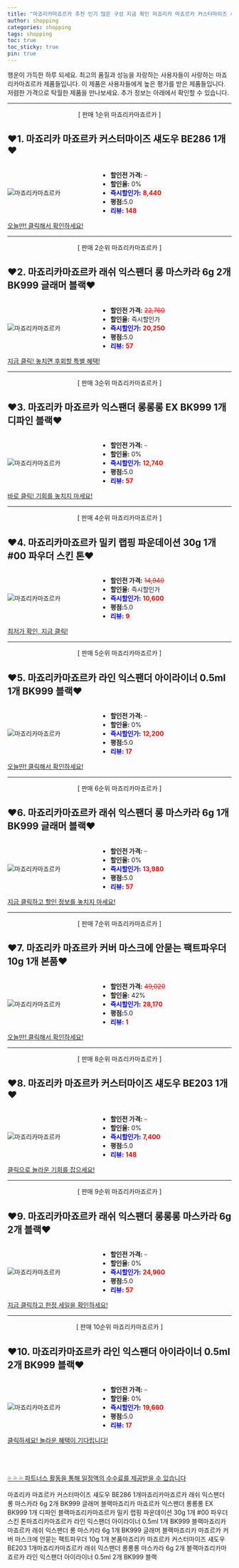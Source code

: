 ```yaml
---
title: "마죠리카마죠르카 추천 인기 많은 구성 지금 확인 마죠리카 마죠르카 커스터마이즈 섀도우 BE286"
author: shopping
categories: shopping
tags: shopping
toc: true
toc_sticky: true
pin: true
---
```

행운이 가득한 하루 되세요. 최고의 품질과 성능을 자랑하는 사용자들이 사랑하는 마죠리카마죠르카 제품들입니다. 이 제품은 사용자들에게 높은 평가를 받은 제품들입니다. 저렴한 가격으로 탁월한 제품을 만나보세요. 추가 정보는 아래에서 확인할 수 있습니다.

---
<p class="toplist" style="margin: 0 auto; display: block; width: fit-content;">[ 판매 1순위 마죠리카마죠르카 ]</p>

<h2><strong>❤️1. 마죠리카 마죠르카 커스터마이즈 섀도우 BE286 1개❤️</strong></h2>

<div style="display: flex; align-items: center;">
    <div style="flex: 0.4;">
        <img src="https://thumbnail9.coupangcdn.com/thumbnails/remote/230x230ex/image/vendor_inventory/7013/f83d4a86c8f679a9a34390c30802c84ae791f4db4ac9a953bd5d3d36c57e.jpg" alt="마죠리카마죠르카" style="max-width: 100%;">
    </div>
    <div style="flex: 0.6; margin-left: 10px;">
        <ul>
            <li><strong>할인전 가격:</strong> <del style="color: red;">-</del></li>
            <li><strong>할인율:</strong> 0%</li>
            <li><span style='color:blue'><strong>즉시할인가:</strong></span> <span style='color:red'><strong>8,440</strong></span></li>
            <li><strong>평점:</strong>5.0</li>
            <li><span style='color:blue'><strong>리뷰:</strong></span> <span style='color:red'><strong>148</strong></span></li>
        </ul>
    </div>
</div>
<div class="center">
    <a href="https://selin100587001.github.io?lptag=AF9450613&subid=githubio&pageKey=4952804782&traceid=V0-153&itemId=19737974605&vendorItemId=81305343772" class="myButton">
        오늘만! 클릭해서 확인하세요!
    </a>
</div>


---
<p class="toplist" style="margin: 0 auto; display: block; width: fit-content;">[ 판매 2순위 마죠리카마죠르카 ]</p>

<h2><strong>❤️2. 마죠리카마죠르카 래쉬 익스팬더 롱 마스카라 6g 2개 BK999 글래머 블랙❤️</strong></h2>

<div style="display: flex; align-items: center;">
    <div style="flex: 0.4;">
        <img src="https://thumbnail8.coupangcdn.com/thumbnails/remote/230x230ex/image/vendor_inventory/f59d/7d41ee46f765739dfd0c7e24853e87908fe873e26dc84be172345cd14000.jpg" alt="마죠리카마죠르카" style="max-width: 100%;">
    </div>
    <div style="flex: 0.6; margin-left: 10px;">
        <ul>
            <li><strong>할인전 가격:</strong> <del style="color: red;">22,760</del></li>
            <li><strong>할인율:</strong> 즉시할인가</li>
            <li><span style='color:blue'><strong>즉시할인가:</strong></span> <span style='color:red'><strong>20,250</strong></span></li>
            <li><strong>평점:</strong>5.0</li>
            <li><span style='color:blue'><strong>리뷰:</strong></span> <span style='color:red'><strong>57</strong></span></li>
        </ul>
    </div>
</div>
<div class="center">
    <a href="https://selin100587001.github.io?lptag=AF9450613&subid=githubio&pageKey=7849849442&traceid=V0-153&itemId=22207949135&vendorItemId=89254047057" class="myButton">
        지금 클릭! 놓치면 후회할 특별 혜택!
    </a>
</div>


---
<p class="toplist" style="margin: 0 auto; display: block; width: fit-content;">[ 판매 3순위 마죠리카마죠르카 ]</p>

<h2><strong>❤️3. 마죠리카 마죠르카 익스팬더 롱롱롱 EX BK999 1개 디파인 블랙❤️</strong></h2>

<div style="display: flex; align-items: center;">
    <div style="flex: 0.4;">
        <img src="https://thumbnail9.coupangcdn.com/thumbnails/remote/230x230ex/image/vendor_inventory/58e5/61d5496937e92f93e4f02dffde87571555e997d873a340b13816c90235fa.jpg" alt="마죠리카마죠르카" style="max-width: 100%;">
    </div>
    <div style="flex: 0.6; margin-left: 10px;">
        <ul>
            <li><strong>할인전 가격:</strong> <del style="color: red;">-</del></li>
            <li><strong>할인율:</strong> 0%</li>
            <li><span style='color:blue'><strong>즉시할인가:</strong></span> <span style='color:red'><strong>12,740</strong></span></li>
            <li><strong>평점:</strong>5.0</li>
            <li><span style='color:blue'><strong>리뷰:</strong></span> <span style='color:red'><strong>57</strong></span></li>
        </ul>
    </div>
</div>
<div class="center">
    <a href="https://selin100587001.github.io?lptag=AF9450613&subid=githubio&pageKey=7849849442&traceid=V0-153&itemId=13920390434&vendorItemId=85779942380" class="myButton">
        바로 클릭! 기회를 놓치지 마세요!
    </a>
</div>


---
<p class="toplist" style="margin: 0 auto; display: block; width: fit-content;">[ 판매 4순위 마죠리카마죠르카 ]</p>

<h2><strong>❤️4. 마죠리카마죠르카 밀키 랩핑 파운데이션 30g 1개 #00 파우더 스킨 톤❤️</strong></h2>

<div style="display: flex; align-items: center;">
    <div style="flex: 0.4;">
        <img src="https://thumbnail7.coupangcdn.com/thumbnails/remote/230x230ex/image/vendor_inventory/5c04/4901d8560152fdab9c3f25d9064c11a7096c26c9f046031ba63e219774d5.jpg" alt="마죠리카마죠르카" style="max-width: 100%;">
    </div>
    <div style="flex: 0.6; margin-left: 10px;">
        <ul>
            <li><strong>할인전 가격:</strong> <del style="color: red;">14,940</del></li>
            <li><strong>할인율:</strong> 즉시할인가</li>
            <li><span style='color:blue'><strong>즉시할인가:</strong></span> <span style='color:red'><strong>10,600</strong></span></li>
            <li><strong>평점:</strong>5.0</li>
            <li><span style='color:blue'><strong>리뷰:</strong></span> <span style='color:red'><strong>9</strong></span></li>
        </ul>
    </div>
</div>
<div class="center">
    <a href="https://selin100587001.github.io?lptag=AF9450613&subid=githubio&pageKey=7486613130&traceid=V0-153&itemId=21393118726&vendorItemId=88449810567" class="myButton">
        최저가 확인, 지금 클릭!
    </a>
</div>


---
<p class="toplist" style="margin: 0 auto; display: block; width: fit-content;">[ 판매 5순위 마죠리카마죠르카 ]</p>

<h2><strong>❤️5. 마죠리카마죠르카 라인 익스팬더 아이라이너 0.5ml 1개 BK999 블랙❤️</strong></h2>

<div style="display: flex; align-items: center;">
    <div style="flex: 0.4;">
        <img src="https://thumbnail7.coupangcdn.com/thumbnails/remote/230x230ex/image/vendor_inventory/3aae/03436f02be00a090e40602f5ea6ad60f8e0d4e46f546653a8aa2297b5dd0.jpg" alt="마죠리카마죠르카" style="max-width: 100%;">
    </div>
    <div style="flex: 0.6; margin-left: 10px;">
        <ul>
            <li><strong>할인전 가격:</strong> <del style="color: red;">-</del></li>
            <li><strong>할인율:</strong> 0%</li>
            <li><span style='color:blue'><strong>즉시할인가:</strong></span> <span style='color:red'><strong>12,200</strong></span></li>
            <li><strong>평점:</strong>5.0</li>
            <li><span style='color:blue'><strong>리뷰:</strong></span> <span style='color:red'><strong>17</strong></span></li>
        </ul>
    </div>
</div>
<div class="center">
    <a href="https://selin100587001.github.io?lptag=AF9450613&subid=githubio&pageKey=7849849606&traceid=V0-153&itemId=21393115828&vendorItemId=88449807757" class="myButton">
        오늘만! 클릭해서 확인하세요!
    </a>
</div>


---
<p class="toplist" style="margin: 0 auto; display: block; width: fit-content;">[ 판매 6순위 마죠리카마죠르카 ]</p>

<h2><strong>❤️6. 마죠리카마죠르카 래쉬 익스팬더 롱 마스카라 6g 1개 BK999 글래머 블랙❤️</strong></h2>

<div style="display: flex; align-items: center;">
    <div style="flex: 0.4;">
        <img src="https://thumbnail8.coupangcdn.com/thumbnails/remote/230x230ex/image/vendor_inventory/b2c2/03efc14bb00deb38694faf5770a40f5d70698cf999be314635ecfdaf1253.jpg" alt="마죠리카마죠르카" style="max-width: 100%;">
    </div>
    <div style="flex: 0.6; margin-left: 10px;">
        <ul>
            <li><strong>할인전 가격:</strong> <del style="color: red;">-</del></li>
            <li><strong>할인율:</strong> 0%</li>
            <li><span style='color:blue'><strong>즉시할인가:</strong></span> <span style='color:red'><strong>13,980</strong></span></li>
            <li><strong>평점:</strong>5.0</li>
            <li><span style='color:blue'><strong>리뷰:</strong></span> <span style='color:red'><strong>57</strong></span></li>
        </ul>
    </div>
</div>
<div class="center">
    <a href="https://selin100587001.github.io?lptag=AF9450613&subid=githubio&pageKey=7849849442&traceid=V0-153&itemId=21393112377&vendorItemId=89413148190" class="myButton">
        지금 클릭하고 할인 정보를 놓치지 마세요!
    </a>
</div>


---
<p class="toplist" style="margin: 0 auto; display: block; width: fit-content;">[ 판매 7순위 마죠리카마죠르카 ]</p>

<h2><strong>❤️7. 마죠리카 마죠르카 커버 마스크에 안묻는 팩트파우더 10g 1개 본품❤️</strong></h2>

<div style="display: flex; align-items: center;">
    <div style="flex: 0.4;">
        <img src="https://thumbnail7.coupangcdn.com/thumbnails/remote/230x230ex/image/vendor_inventory/551d/f7fec958228bc2ee855f7cda9f50b9d02d6cbbc6dd49b07c091be3e668c0.jpg" alt="마죠리카마죠르카" style="max-width: 100%;">
    </div>
    <div style="flex: 0.6; margin-left: 10px;">
        <ul>
            <li><strong>할인전 가격:</strong> <del style="color: red;">49,020</del></li>
            <li><strong>할인율:</strong> 42%</li>
            <li><span style='color:blue'><strong>즉시할인가:</strong></span> <span style='color:red'><strong>28,170</strong></span></li>
            <li><strong>평점:</strong>5.0</li>
            <li><span style='color:blue'><strong>리뷰:</strong></span> <span style='color:red'><strong>1</strong></span></li>
        </ul>
    </div>
</div>
<div class="center">
    <a href="https://selin100587001.github.io?lptag=AF9450613&subid=githubio&pageKey=6366723377&traceid=V0-153&itemId=13465786922&vendorItemId=83960833121" class="myButton">
        오늘만! 클릭해서 확인하세요!
    </a>
</div>


---
<p class="toplist" style="margin: 0 auto; display: block; width: fit-content;">[ 판매 8순위 마죠리카마죠르카 ]</p>

<h2><strong>❤️8. 마죠리카 마죠르카 커스터마이즈 섀도우 BE203 1개❤️</strong></h2>

<div style="display: flex; align-items: center;">
    <div style="flex: 0.4;">
        <img src="https://thumbnail10.coupangcdn.com/thumbnails/remote/230x230ex/image/vendor_inventory/24b7/bcedfb729e0c68a625e11e5b4f1e8266a3398fdd47a6ec454f241751b3de.jpg" alt="마죠리카마죠르카" style="max-width: 100%;">
    </div>
    <div style="flex: 0.6; margin-left: 10px;">
        <ul>
            <li><strong>할인전 가격:</strong> <del style="color: red;">-</del></li>
            <li><strong>할인율:</strong> 0%</li>
            <li><span style='color:blue'><strong>즉시할인가:</strong></span> <span style='color:red'><strong>7,400</strong></span></li>
            <li><strong>평점:</strong>5.0</li>
            <li><span style='color:blue'><strong>리뷰:</strong></span> <span style='color:red'><strong>148</strong></span></li>
        </ul>
    </div>
</div>
<div class="center">
    <a href="https://selin100587001.github.io?lptag=AF9450613&subid=githubio&pageKey=4952804782&traceid=V0-153&itemId=9212657913&vendorItemId=76498347038" class="myButton">
        클릭으로 놀라운 기회를 잡으세요!
    </a>
</div>


---
<p class="toplist" style="margin: 0 auto; display: block; width: fit-content;">[ 판매 9순위 마죠리카마죠르카 ]</p>

<h2><strong>❤️9. 마죠리카마죠르카 래쉬 익스팬더 롱롱롱 마스카라 6g 2개 블랙❤️</strong></h2>

<div style="display: flex; align-items: center;">
    <div style="flex: 0.4;">
        <img src="https://thumbnail10.coupangcdn.com/thumbnails/remote/230x230ex/image/vendor_inventory/9bb3/be5e17672f045800e77012678e14359cf9285b56ea1680264e4a7e602123.jpg" alt="마죠리카마죠르카" style="max-width: 100%;">
    </div>
    <div style="flex: 0.6; margin-left: 10px;">
        <ul>
            <li><strong>할인전 가격:</strong> <del style="color: red;">-</del></li>
            <li><strong>할인율:</strong> 0%</li>
            <li><span style='color:blue'><strong>즉시할인가:</strong></span> <span style='color:red'><strong>24,960</strong></span></li>
            <li><strong>평점:</strong>5.0</li>
            <li><span style='color:blue'><strong>리뷰:</strong></span> <span style='color:red'><strong>57</strong></span></li>
        </ul>
    </div>
</div>
<div class="center">
    <a href="https://selin100587001.github.io?lptag=AF9450613&subid=githubio&pageKey=7849849442&traceid=V0-153&itemId=19839001121&vendorItemId=86940577894" class="myButton">
        지금 클릭하고 한정 세일을 확인하세요!
    </a>
</div>


---
<p class="toplist" style="margin: 0 auto; display: block; width: fit-content;">[ 판매 10순위 마죠리카마죠르카 ]</p>

<h2><strong>❤️10. 마죠리카마죠르카 라인 익스팬더 아이라이너 0.5ml 2개 BK999 블랙❤️</strong></h2>

<div style="display: flex; align-items: center;">
    <div style="flex: 0.4;">
        <img src="https://thumbnail6.coupangcdn.com/thumbnails/remote/230x230ex/image/vendor_inventory/aee4/a66dca16441e8c3734174d2b1c6dc186bcc506a2d7bba0ba6e09504fab5c.jpg" alt="마죠리카마죠르카" style="max-width: 100%;">
    </div>
    <div style="flex: 0.6; margin-left: 10px;">
        <ul>
            <li><strong>할인전 가격:</strong> <del style="color: red;">-</del></li>
            <li><strong>할인율:</strong> 0%</li>
            <li><span style='color:blue'><strong>즉시할인가:</strong></span> <span style='color:red'><strong>19,660</strong></span></li>
            <li><strong>평점:</strong>5.0</li>
            <li><span style='color:blue'><strong>리뷰:</strong></span> <span style='color:red'><strong>17</strong></span></li>
        </ul>
    </div>
</div>
<div class="center">
    <a href="https://selin100587001.github.io?lptag=AF9450613&subid=githubio&pageKey=7849849606&traceid=V0-153&itemId=22207944450&vendorItemId=89254042375" class="myButton">
        클릭하세요! 놀라운 혜택이 기다립니다!
    </a>
</div>

<br><br><br>[💦 💦 💦 파트너스 활동을 통해 일정액의 수수료를 제공받을 수 있습니다](https://link.coupang.com/a/bcpT2c)<br><br>마죠리카 마죠르카 커스터마이즈 섀도우 BE286 1개마죠리카마죠르카 래쉬 익스팬더 롱 마스카라 6g 2개 BK999 글래머 블랙마죠리카 마죠르카 익스팬더 롱롱롱 EX BK999 1개 디파인 블랙마죠리카마죠르카 밀키 랩핑 파운데이션 30g 1개 #00 파우더 스킨 톤마죠리카마죠르카 라인 익스팬더 아이라이너 0.5ml 1개 BK999 블랙마죠리카마죠르카 래쉬 익스팬더 롱 마스카라 6g 1개 BK999 글래머 블랙마죠리카 마죠르카 커버 마스크에 안묻는 팩트파우더 10g 1개 본품마죠리카 마죠르카 커스터마이즈 섀도우 BE203 1개마죠리카마죠르카 래쉬 익스팬더 롱롱롱 마스카라 6g 2개 블랙마죠리카마죠르카 라인 익스팬더 아이라이너 0.5ml 2개 BK999 블랙